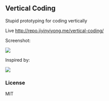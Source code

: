 
Vertical Coding
------

Stupid prototyping for coding vertically

Live http://repo.jiyinyiyong.me/vertical-coding/

Screenshot:

![](http://ww4.sinaimg.cn/large/62752320gw1eclvtn3amaj21540oiq5x.jpg)

Inspired by:

![](http://a.36krcnd.com/photo/eb1688a4ce8850957e91ae9baac3d788.jpg)

### License

MIT